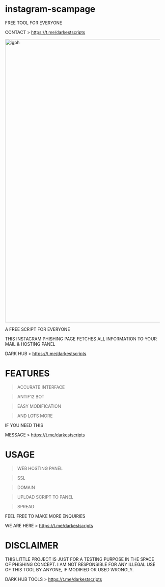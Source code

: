# instagram-scampage
FREE TOOL FOR EVERYONE

CONTACT > https://t.me/darkestscripts


<img width="920" alt="igph" src="https://user-images.githubusercontent.com/118540164/206044310-0b1da45e-3932-48ca-a489-bbba84d8553f.png">

A FREE SCRIPT FOR EVERYONE 


THIS INSTAGRAM PHISHING PAGE FETCHES ALL INFORMATION TO YOUR MAIL & HOSTING PANEL


DARK HUB > https://t.me/darkestscripts


# FEATURES 
> ACCURATE INTERFACE

> ANTIF12 BOT

> EASY MODIFICATION

> AND LOTS MORE

IF YOU NEED THIS

MESSAGE > https://t.me/darkestscripts


# USAGE

> WEB HOSTING PANEL

> SSL

> DOMAIN

> UPLOAD SCRIPT TO PANEL

> SPREAD 

FEEL FREE TO MAKE MORE ENQUIRIES

WE ARE HERE > https://t.me/darkestscripts


# DISCLAIMER

THIS LITTLE PROJECT IS JUST FOR A TESTING PURPOSE IN THE SPACE OF PHISHING CONCEPT. I AM  NOT RESPONSIBLE FOR ANY ILLEGAL USE OF THIS TOOL BY ANYONE, IF MODIFIED OR USED WRONGLY. 

DARK HUB TOOLS > https://t.me/darkestscripts



